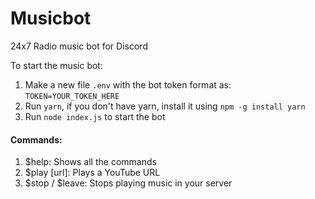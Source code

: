 # Musicbot
24x7 Radio music bot for Discord

To start the music bot:
1. Make a new file `.env` with the bot token format as: `TOKEN=YOUR_TOKEN_HERE`
2. Run `yarn`, if you don't have yarn, install it using `npm -g install yarn`
3. Run `node index.js` to start the bot

#### Commands:
1. $help: Shows all the commands
2. $play [url]: Plays a YouTube URL
3. $stop / $leave: Stops playing music in your server
